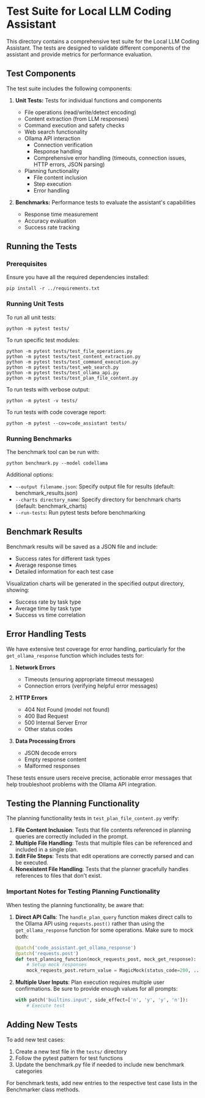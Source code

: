 # Test Suite for Local LLM Coding Assistant

This directory contains a comprehensive test suite for the Local LLM Coding Assistant. The tests are designed to validate different components of the assistant and provide metrics for performance evaluation.

## Test Components

The test suite includes the following components:

1. **Unit Tests:** Tests for individual functions and components
   - File operations (read/write/detect encoding)
   - Content extraction (from LLM responses)
   - Command execution and safety checks
   - Web search functionality
   - Ollama API interaction
     - Connection verification
     - Response handling
     - Comprehensive error handling (timeouts, connection issues, HTTP errors, JSON parsing)
   - Planning functionality
     - File content inclusion
     - Step execution
     - Error handling

2. **Benchmarks:** Performance tests to evaluate the assistant's capabilities
   - Response time measurement
   - Accuracy evaluation
   - Success rate tracking

## Running the Tests

### Prerequisites

Ensure you have all the required dependencies installed:

```
pip install -r ../requirements.txt
```

### Running Unit Tests

To run all unit tests:

```
python -m pytest tests/
```

To run specific test modules:

```
python -m pytest tests/test_file_operations.py
python -m pytest tests/test_content_extraction.py
python -m pytest tests/test_command_execution.py
python -m pytest tests/test_web_search.py
python -m pytest tests/test_ollama_api.py
python -m pytest tests/test_plan_file_content.py
```

To run tests with verbose output:

```
python -m pytest -v tests/
```

To run tests with code coverage report:

```
python -m pytest --cov=code_assistant tests/
```

### Running Benchmarks

The benchmark tool can be run with:

```
python benchmark.py --model codellama
```

Additional options:
- `--output filename.json`: Specify output file for results (default: benchmark_results.json)
- `--charts directory_name`: Specify directory for benchmark charts (default: benchmark_charts)
- `--run-tests`: Run pytest tests before benchmarking

## Benchmark Results

Benchmark results will be saved as a JSON file and include:
- Success rates for different task types
- Average response times
- Detailed information for each test case

Visualization charts will be generated in the specified output directory, showing:
- Success rate by task type
- Average time by task type
- Success vs time correlation

## Error Handling Tests

We have extensive test coverage for error handling, particularly for the `get_ollama_response` function which includes tests for:

1. **Network Errors**
   - Timeouts (ensuring appropriate timeout messages)
   - Connection errors (verifying helpful error messages)

2. **HTTP Errors**
   - 404 Not Found (model not found)
   - 400 Bad Request
   - 500 Internal Server Error
   - Other status codes

3. **Data Processing Errors**
   - JSON decode errors
   - Empty response content
   - Malformed responses

These tests ensure users receive precise, actionable error messages that help troubleshoot problems with the Ollama API integration.

## Testing the Planning Functionality

The planning functionality tests in `test_plan_file_content.py` verify:

1. **File Content Inclusion**: Tests that file contents referenced in planning queries are correctly included in the prompt.
2. **Multiple File Handling**: Tests that multiple files can be referenced and included in a single plan.
3. **Edit File Steps**: Tests that edit operations are correctly parsed and can be executed.
4. **Nonexistent File Handling**: Tests that the planner gracefully handles references to files that don't exist.

### Important Notes for Testing Planning Functionality

When testing the planning functionality, be aware that:

1. **Direct API Calls**: The `handle_plan_query` function makes direct calls to the Ollama API using `requests.post()` rather than using the `get_ollama_response` function for some operations. Make sure to mock both:
   ```python
   @patch('code_assistant.get_ollama_response')
   @patch('requests.post')
   def test_planning_function(mock_requests_post, mock_get_response):
       # Setup mock responses
       mock_requests_post.return_value = MagicMock(status_code=200, ...)
   ```

2. **Multiple User Inputs**: Plan execution requires multiple user confirmations. Be sure to provide enough values for all prompts:
   ```python
   with patch('builtins.input', side_effect=['n', 'y', 'y', 'n']):
       # Execute test
   ```

## Adding New Tests

To add new test cases:
1. Create a new test file in the `tests/` directory
2. Follow the pytest pattern for test functions
3. Update the benchmark.py file if needed to include new benchmark categories

For benchmark tests, add new entries to the respective test case lists in the Benchmarker class methods. 